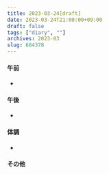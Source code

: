 ```yaml
---
title: 2023-03-24[draft]
date: 2023-03-24T21:00:00+09:00
draft: false
tags: ["diary", ""]
archives: 2023-03
slug: 684378
---
```

#### 午前
- 
#### 午後
- 
#### 体調
- 
#### その他